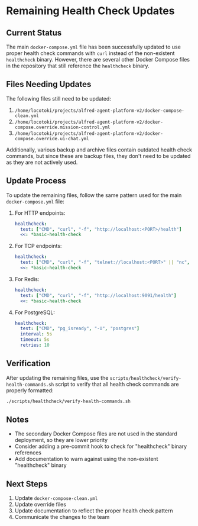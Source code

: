 # Remaining Health Check Updates

## Current Status

The main `docker-compose.yml` file has been successfully updated to use proper health check commands with `curl` instead of the non-existent `healthcheck` binary. However, there are several other Docker Compose files in the repository that still reference the `healthcheck` binary.

## Files Needing Updates

The following files still need to be updated:

1. `/home/locotoki/projects/alfred-agent-platform-v2/docker-compose-clean.yml`
2. `/home/locotoki/projects/alfred-agent-platform-v2/docker-compose.override.mission-control.yml`
3. `/home/locotoki/projects/alfred-agent-platform-v2/docker-compose.override.ui-chat.yml`

Additionally, various backup and archive files contain outdated health check commands, but since these are backup files, they don't need to be updated as they are not actively used.

## Update Process

To update the remaining files, follow the same pattern used for the main `docker-compose.yml` file:

1. For HTTP endpoints:
   ```yaml
   healthcheck:
     test: ["CMD", "curl", "-f", "http://localhost:<PORT>/health"]
     <<: *basic-health-check
   ```

2. For TCP endpoints:
   ```yaml
   healthcheck:
     test: ["CMD", "curl", "-f", "telnet://localhost:<PORT>" || "nc", "-z", "localhost", "<PORT>"]
     <<: *basic-health-check
   ```

3. For Redis:
   ```yaml
   healthcheck:
     test: ["CMD", "curl", "-f", "http://localhost:9091/health"]
     <<: *basic-health-check
   ```

4. For PostgreSQL:
   ```yaml
   healthcheck:
     test: ["CMD", "pg_isready", "-U", "postgres"]
     interval: 5s
     timeout: 5s
     retries: 10
   ```

## Verification

After updating the remaining files, use the `scripts/healthcheck/verify-health-commands.sh` script to verify that all health check commands are properly formatted:

```bash
./scripts/healthcheck/verify-health-commands.sh
```

## Notes

- The secondary Docker Compose files are not used in the standard deployment, so they are lower priority
- Consider adding a pre-commit hook to check for "healthcheck" binary references
- Add documentation to warn against using the non-existent "healthcheck" binary

## Next Steps

1. Update `docker-compose-clean.yml`
2. Update override files
3. Update documentation to reflect the proper health check pattern
4. Communicate the changes to the team